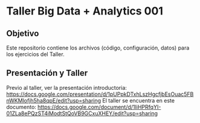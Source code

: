 # Taller Big Data + Analytics 001
## Objetivo
Este repositorio contiene los archivos (código, configuración, datos) para los ejercicios del Taller.
## Presentación y Taller
Previo al taller, ver la presentación introductoria:  https://docs.google.com/presentation/d/1pUPpkDTxhLszHgcfjbEsOuac5FBnWKMlofjh5ha8qpE/edit?usp=sharing
El taller se encuentra en este documento: https://docs.google.com/document/d/1IiHPRfqYI-01ZLa8ePQzST4iModtStQoVB9GCxuXHEY/edit?usp=sharing



